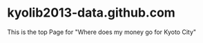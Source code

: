 kyolib2013-data.github.com
==========================
This is the top Page for
"Where does my money go for Kyoto City"
